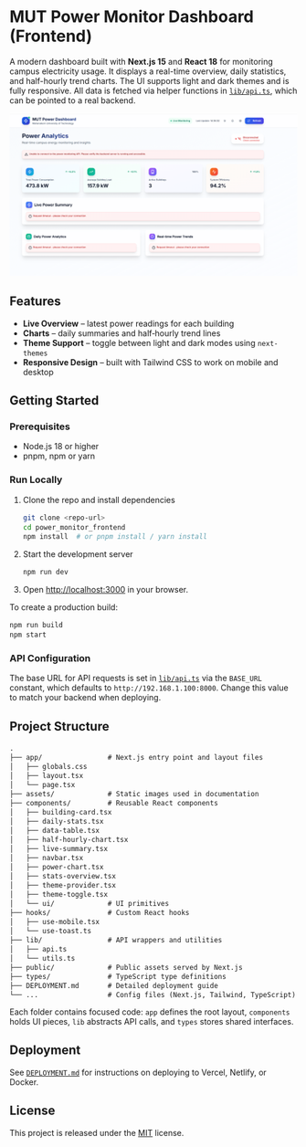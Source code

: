# MUT Power Monitor Dashboard (Frontend)

A modern dashboard built with **Next.js 15** and **React 18** for monitoring campus electricity usage. It displays a real-time overview, daily statistics, and half-hourly trend charts. The UI supports light and dark themes and is fully responsive. All data is fetched via helper functions in [`lib/api.ts`](lib/api.ts), which can be pointed to a real backend.

![Dashboard Screenshot](./assets/image-20250624143619393.png)

## Features

- **Live Overview** – latest power readings for each building
- **Charts** – daily summaries and half‑hourly trend lines
- **Theme Support** – toggle between light and dark modes using `next-themes`
- **Responsive Design** – built with Tailwind CSS to work on mobile and desktop

## Getting Started

### Prerequisites
- Node.js 18 or higher
- pnpm, npm or yarn

### Run Locally
1. Clone the repo and install dependencies
   ```bash
   git clone <repo-url>
   cd power_monitor_frontend
   npm install  # or pnpm install / yarn install
   ```
2. Start the development server
   ```bash
   npm run dev
   ```
3. Open [http://localhost:3000](http://localhost:3000) in your browser.

To create a production build:
```bash
npm run build
npm start
```

### API Configuration
The base URL for API requests is set in [`lib/api.ts`](lib/api.ts) via the `BASE_URL` constant, which defaults to `http://192.168.1.100:8000`. Change this value to match your backend when deploying.

## Project Structure
```text
.
├── app/                # Next.js entry point and layout files
│   ├── globals.css
│   ├── layout.tsx
│   └── page.tsx
├── assets/             # Static images used in documentation
├── components/         # Reusable React components
│   ├── building-card.tsx
│   ├── daily-stats.tsx
│   ├── data-table.tsx
│   ├── half-hourly-chart.tsx
│   ├── live-summary.tsx
│   ├── navbar.tsx
│   ├── power-chart.tsx
│   ├── stats-overview.tsx
│   ├── theme-provider.tsx
│   ├── theme-toggle.tsx
│   └── ui/             # UI primitives
├── hooks/              # Custom React hooks
│   ├── use-mobile.tsx
│   └── use-toast.ts
├── lib/                # API wrappers and utilities
│   ├── api.ts
│   └── utils.ts
├── public/             # Public assets served by Next.js
├── types/              # TypeScript type definitions
├── DEPLOYMENT.md       # Detailed deployment guide
└── ...                 # Config files (Next.js, Tailwind, TypeScript)
```

Each folder contains focused code: `app` defines the root layout, `components` holds UI pieces, `lib` abstracts API calls, and `types` stores shared interfaces.

## Deployment
See [`DEPLOYMENT.md`](DEPLOYMENT.md) for instructions on deploying to Vercel, Netlify, or Docker.

## License

This project is released under the [MIT](LICENSE) license.
